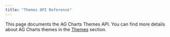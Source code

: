 ```yaml
---
title: "Themes API Reference"
---
```


This page documents the AG Charts Themes API. You can find more details about AG Charts themes in the [Themes](/charts-themes/) section.

<expandable-snippet interfaceName='AgChartTheme' overrideSrc="charts-api/api.json" breadcrumbs='["options", "theme"]' config='{"excludeProperties": ["theme"], "expandedProperties": ["overrides"]}'></expandable-snippet>
